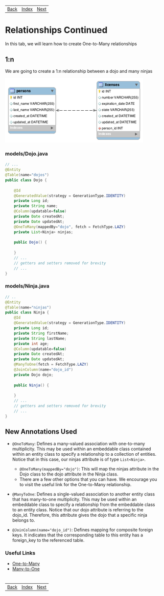 <table width="100%">
    <tr>
        <td><a href="./003_Student_Roster_1.md">Back</a></td>
        <td><a href="../Index.md">Index</a></td>
        <td><a href="./005_Dojos_and_Ninjas.md">Next</a></td>
    </tr>
</table>

#

# Relationships Continued
In this tab, we will learn how to create One-to-Many relationships
## __1:n__
We are going to create a 1:n relationship between a dojo and many ninjas

<img src="./../../000_img/onetoone%20(1).png">

### __models/Dojo.java__
```java
// ...
@Entity
@Table(name="dojos")
public class Dojo {
    
    @Id
    @GeneratedValue(strategy = GenerationType.IDENTITY)
    private Long id;
    private String name;
    @Column(updatable=false)
    private Date createdAt;
    private Date updatedAt;
    @OneToMany(mappedBy="dojo", fetch = FetchType.LAZY)
    private List<Ninja> ninjas;
    
    public Dojo() {
        
    }
    // ...
    // getters and setters removed for brevity
    // ...
}
```
### __models/Ninja.java__
```java
// ..
@Entity
@Table(name="ninjas")
public class Ninja {
    @Id
    @GeneratedValue(strategy = GenerationType.IDENTITY)
    private Long id;
    private String firstName;
    private String lastName;
    private int age;
    @Column(updatable=false)
    private Date createdAt;
    private Date updatedAt;
    @ManyToOne(fetch = FetchType.LAZY)
    @JoinColumn(name="dojo_id")
    private Dojo dojo;
    
    public Ninja() {
        
    }
    // ...
    // getters and setters removed for brevity
    // ...
}
```
## __New Annotations Used__
*   `@OneToMany`: Defines a many-valued association with one-to-many multiplicity. This may be used within an embeddable class contained within an entity class to specify a relationship to a collection of entities. Notice that in this case, our ninjas attribute is of type `List<Ninja>`.
    *   `@OneToMany(mappedBy="dojo")`: This will map the ninjas attribute in the Dojo class to the dojo attribute in the Ninja class.
    *   There are a few other options that you can have. We encourage you to visit the useful link for the One-to-Many relationship.
*   `@ManyToOne`: Defines a single-valued association to another entity class that has many-to-one multiplicity. This may be used within an embeddable class to specify a relationship from the embeddable class to an entity class. Notice that our dojo attribute is referring to the dojo_id. Therefore, this attribute gives the dojo that a specific ninja belongs to.

*   `@JoinColumn(name="dojo_id")`: Defines mapping for composite foreign keys. It indicates that the corresponding table to this entity has a foreign_key to the referenced table.

### __Useful Links__
*   [One-to-Many](http://www.objectdb.com/api/java/jpa/OneToMany)
*   [Many-to-One](http://www.objectdb.com/api/java/jpa/ManyToOne)

#

[]()
<table width="100%">
    <tr>
        <td><a href="./003_Student_Roster_1.md">Back</a></td>
        <td><a href="../Index.md">Index</a></td>
        <td><a href="./005_Dojos_and_Ninjas.md">Next</a></td>
    </tr>
</table>